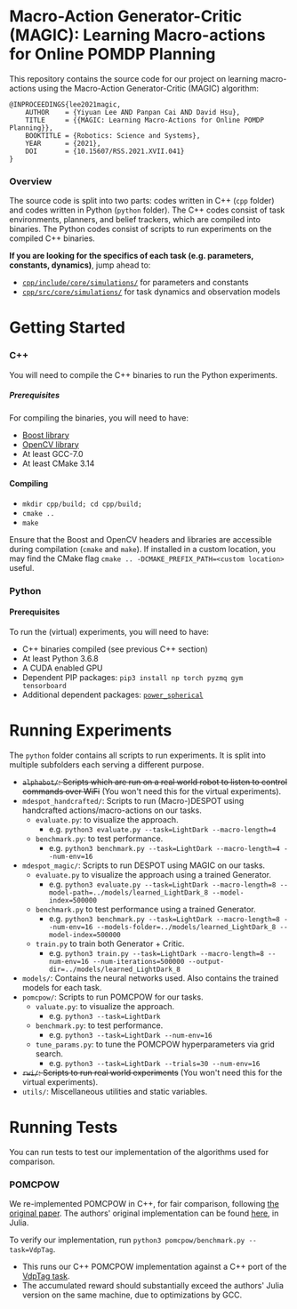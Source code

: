 # Macro-Action Generator-Critic (MAGIC): Learning Macro-actions for Online POMDP Planning

This repository contains the source code for our project on learning macro-actions using the Macro-Action Generator-Critic (MAGIC) algorithm:

    @INPROCEEDINGS{lee2021magic,
        AUTHOR    = {Yiyuan Lee AND Panpan Cai AND David Hsu},
        TITLE     = {{MAGIC: Learning Macro-Actions for Online POMDP Planning}},
        BOOKTITLE = {Robotics: Science and Systems},
        YEAR      = {2021},
        DOI       = {10.15607/RSS.2021.XVII.041}
    }

### Overview

The source code is split into two parts: codes written in C++ (`cpp` folder) and codes written in Python (`python` folder). The C++ codes consist of task environments, planners, and belief trackers, which are compiled into binaries. The Python codes consist of scripts to run experiments on the compiled C++ binaries.

**If you are looking for the specifics of each task (e.g. parameters, constants, dynamics)**, jump ahead to:

- [`cpp/include/core/simulations/`](cpp/include/core/simulations/) for parameters and constants
- [`cpp/src/core/simulations/`](cpp/src/core/simulations/) for task dynamics and observation models

# Getting Started

### C++

You will need to compile the C++ binaries to run the Python experiments.

##### Prerequisites
For compiling the binaries, you will need to have:
- [Boost library](https://www.boost.org/)
- [OpenCV library](https://opencv.org/)
- At least GCC-7.0
- At least CMake 3.14

#### Compiling
- `mkdir cpp/build; cd cpp/build;`
- `cmake ..`
- `make`

Ensure that the Boost and OpenCV headers and libraries are accessible during compilation (`cmake` and `make`). If installed in a custom location, you may find the CMake flag `cmake .. -DCMAKE_PREFIX_PATH=<custom location>` useful.

### Python

#### Prerequisites
To run the (virtual) experiments, you will need to have:
-  C++ binaries compiled (see previous C++ section)
- At least Python 3.6.8
- A CUDA enabled GPU
- Dependent PIP packages: `pip3 install np torch pyzmq gym tensorboard`
- Additional dependent packages: [`power_spherical`](https://github.com/nicola-decao/power_spherical)

# Running Experiments
The `python` folder contains all scripts to run experiments. It is split into multiple subfolders each serving a different purpose.

- ~~`alphabot/`: Scripts which are run on a real world robot to listen to control commands over WiFi~~ (You won't need this for the virtual experiments).
- `mdespot_handcrafted/`: Scripts to run (Macro-)DESPOT using handcrafted actions/macro-actions on our tasks.
    - `evaluate.py`: to visualize the approach.
        - e.g. `python3 evaluate.py --task=LightDark --macro-length=4`
    - `benchmark.py`: to test performance.
        - e.g. `python3 benchmark.py --task=LightDark --macro-length=4 --num-env=16`
- `mdespot_magic/`: Scripts to run DESPOT using MAGIC on our tasks.
    - `evaluate.py` to visualize the approach using a trained Generator.
      - e.g. `python3 evaluate.py --task=LightDark --macro-length=8 --model-path=../models/learned_LightDark_8 --model-index=500000`
    - `benchmark.py` to test performance using a trained Generator.
      - e.g. `python3 benchmark.py --task=LightDark --macro-length=8 --num-env=16 --models-folder=../models/learned_LightDark_8 --model-index=500000`
    - `train.py` to train both Generator + Critic.
      - e.g. `python3 train.py --task=LightDark --macro-length=8 --num-env=16 --num-iterations=500000 --output-dir=../models/learned_LightDark_8`
- `models/`: Contains the neural networks used. Also contains the trained models for each task.
- `pomcpow/`: Scripts to run POMCPOW for our tasks.
    - `valuate.py`: to visualize the approach.
        - e.g. `python3 --task=LightDark`
    - `benchmark.py`: to test performance.
        - e.g. `python3 --task=LightDark --num-env=16 `
    - `tune_params.py`: to tune the POMCPOW hyperparameters via grid search.
        - e.g. `python3 --task=LightDark --trials=30 --num-env=16`
- ~~`rwi/`: Scripts to run real world experiments~~ (You won't need this for the virtual experiments).
- `utils/`: Miscellaneous utilities and static variables.

# Running Tests

You can run tests to test our implementation of the algorithms used for comparison.

### POMCPOW

We re-implemented POMCPOW in C++, for fair comparison, following [the original paper](https://arxiv.org/abs/1709.06196). The authors' original implementation can be found [here](https://github.com/JuliaPOMDP), in Julia.

To verify our implementation, run `python3 pomcpow/benchmark.py --task=VdpTag`.

- This runs our C++ POMCPOW implementation against a C++ port of the [VdpTag task](https://github.com/zsunberg/VDPTag2.jl).
- The accumulated reward should substantially exceed the authors' Julia version on the same machine, due to optimizations by GCC.
